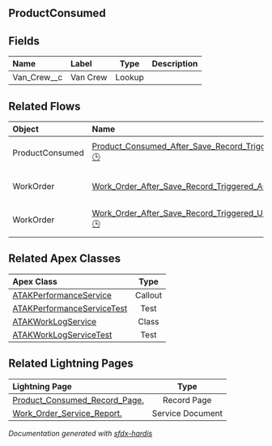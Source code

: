 ## ProductConsumed

<!-- Object description -->

## Fields

| Name      | Label | Type | Description |
| :-------- | :---- | :--: | :---------- | 
| Van_Crew__c | Van Crew | Lookup | <!-- --> |


## Related Flows

| Object | Name      | Type | Description |
| :----  | :-------- | :--: | :---------- | 
| ProductConsumed | [Product_Consumed_After_Save_Record_Triggered_Reset_Quantity_on_Hand](../flows/Product_Consumed_After_Save_Record_Triggered_Reset_Quantity_on_Hand.md) [🕒](../flows/Product_Consumed_After_Save_Record_Triggered_Reset_Quantity_on_Hand-history.md) |  Record After Save | <!-- --> |
| WorkOrder | [Work_Order_After_Save_Record_Triggered_Assign_Products_Consumed](../flows/Work_Order_After_Save_Record_Triggered_Assign_Products_Consumed.md) |  Record After Save | <!-- --> |
| WorkOrder | [Work_Order_After_Save_Record_Triggered_Unassign_Products_Consumed](../flows/Work_Order_After_Save_Record_Triggered_Unassign_Products_Consumed.md) [🕒](../flows/Work_Order_After_Save_Record_Triggered_Unassign_Products_Consumed-history.md) |  Record After Save | <!-- --> |


## Related Apex Classes

| Apex Class | Type |
| :----      | :--: | 
| [ATAKPerformanceService](../apex/ATAKPerformanceService.md) | Callout |
| [ATAKPerformanceServiceTest](../apex/ATAKPerformanceServiceTest.md) | Test |
| [ATAKWorkLogService](../apex/ATAKWorkLogService.md) | Class |
| [ATAKWorkLogServiceTest](../apex/ATAKWorkLogServiceTest.md) | Test |


## Related Lightning Pages

| Lightning Page | Type |
| :----      | :--: | 
| [Product_Consumed_Record_Page.](../pages/Product_Consumed_Record_Page..md) |  Record Page |
| [Work_Order_Service_Report.](../pages/Work_Order_Service_Report..md) |  Service Document |


_Documentation generated with [sfdx-hardis](https://sfdx-hardis.cloudity.com)_

